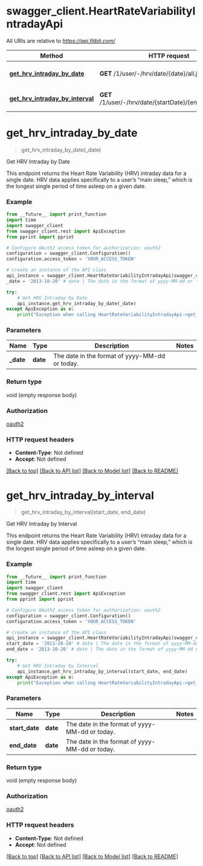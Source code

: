 # swagger_client.HeartRateVariabilityIntradayApi

All URIs are relative to *https://api.fitbit.com/*

| Method                                                                                              | HTTP request                                              | Description                  |
| --------------------------------------------------------------------------------------------------- | --------------------------------------------------------- | ---------------------------- |
| [**get_hrv_intraday_by_date**](HeartRateVariabilityIntradayApi.md#get_hrv_intraday_by_date)         | **GET** /1/user/-/hrv/date/{date}/all.json                | Get HRV Intraday by Date     |
| [**get_hrv_intraday_by_interval**](HeartRateVariabilityIntradayApi.md#get_hrv_intraday_by_interval) | **GET** /1/user/-/hrv/date/{startDate}/{endDate}/all.json | Get HRV Intraday by Interval |

# **get_hrv_intraday_by_date**

> get_hrv_intraday_by_date(\_date)

Get HRV Intraday by Date

This endpoint returns the Heart Rate Variability (HRV) intraday data for a single date. HRV data applies specifically to a user’s “main sleep,” which is the longest single period of time asleep on a given date.

### Example

```python
from __future__ import print_function
import time
import swagger_client
from swagger_client.rest import ApiException
from pprint import pprint

# Configure OAuth2 access token for authorization: oauth2
configuration = swagger_client.Configuration()
configuration.access_token = 'YOUR_ACCESS_TOKEN'

# create an instance of the API class
api_instance = swagger_client.HeartRateVariabilityIntradayApi(swagger_client.ApiClient(configuration))
_date = '2013-10-20' # date | The date in the format of yyyy-MM-dd or today.

try:
    # Get HRV Intraday by Date
    api_instance.get_hrv_intraday_by_date(_date)
except ApiException as e:
    print("Exception when calling HeartRateVariabilityIntradayApi->get_hrv_intraday_by_date: %s\n" % e)
```

### Parameters

| Name       | Type     | Description                                    | Notes |
| ---------- | -------- | ---------------------------------------------- | ----- |
| **\_date** | **date** | The date in the format of yyyy-MM-dd or today. |

### Return type

void (empty response body)

### Authorization

[oauth2](../README.md#oauth2)

### HTTP request headers

- **Content-Type**: Not defined
- **Accept**: Not defined

[[Back to top]](#) [[Back to API list]](../README.md#documentation-for-api-endpoints) [[Back to Model list]](../README.md#documentation-for-models) [[Back to README]](../README.md)

# **get_hrv_intraday_by_interval**

> get_hrv_intraday_by_interval(start_date, end_date)

Get HRV Intraday by Interval

This endpoint returns the Heart Rate Variability (HRV) intraday data for a single date. HRV data applies specifically to a user’s “main sleep,” which is the longest single period of time asleep on a given date.

### Example

```python
from __future__ import print_function
import time
import swagger_client
from swagger_client.rest import ApiException
from pprint import pprint

# Configure OAuth2 access token for authorization: oauth2
configuration = swagger_client.Configuration()
configuration.access_token = 'YOUR_ACCESS_TOKEN'

# create an instance of the API class
api_instance = swagger_client.HeartRateVariabilityIntradayApi(swagger_client.ApiClient(configuration))
start_date = '2013-10-20' # date | The date in the format of yyyy-MM-dd or today.
end_date = '2013-10-20' # date | The date in the format of yyyy-MM-dd or today.

try:
    # Get HRV Intraday by Interval
    api_instance.get_hrv_intraday_by_interval(start_date, end_date)
except ApiException as e:
    print("Exception when calling HeartRateVariabilityIntradayApi->get_hrv_intraday_by_interval: %s\n" % e)
```

### Parameters

| Name           | Type     | Description                                    | Notes |
| -------------- | -------- | ---------------------------------------------- | ----- |
| **start_date** | **date** | The date in the format of yyyy-MM-dd or today. |
| **end_date**   | **date** | The date in the format of yyyy-MM-dd or today. |

### Return type

void (empty response body)

### Authorization

[oauth2](../README.md#oauth2)

### HTTP request headers

- **Content-Type**: Not defined
- **Accept**: Not defined

[[Back to top]](#) [[Back to API list]](../README.md#documentation-for-api-endpoints) [[Back to Model list]](../README.md#documentation-for-models) [[Back to README]](../README.md)
